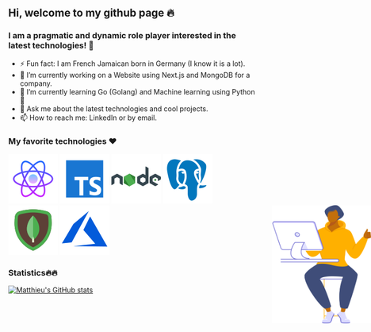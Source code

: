 ## Hi, welcome to my github page 🔥
### I am a pragmatic and dynamic role player interested in the latest technologies!   👋

- ⚡ Fun fact: I am French Jamaican born in Germany (I know it is a lot).
- 🔭 I’m currently working on a Website using Next.js and MongoDB for a company.
- 🌱 I’m currently learning Go (Golang) and Machine learning using Python 🐍
- 💬 Ask me about the latest technologies and cool projects.
- 📫 How to reach me: LinkedIn or by email.

### My favorite technologies ❤️
![Cool image](./icons8-react-native-100.png)
![Cool image](./icons8-typescript-100.png)
![Cool image](./icons8-nodejs-100.png)
![Cool image](./icons8-postgresql-100.png)
![Cool image](./icons8-mongodb-100.png)
![Cool image](./icons8-azure-100.png)
<img src="./character-16.png" alt="alt text" width="200" style="position:absolute; right:0"/>


### Statistics🔥🔥

[![Matthieu's GitHub stats](https://github-readme-stats.vercel.app/api?username=MatthieuBonnardot)](https://github.com/MatthieuBonnardot/github-readme-stats)
